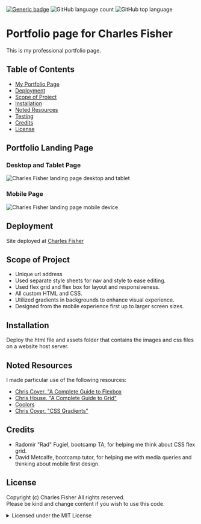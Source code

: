 [![Generic badge](https://img.shields.io/badge/license-MIT-<COLOR>.svg)](#license)
![GitHub language count](https://img.shields.io/github/languages/count/cdfishe1/portfolio)
![GitHub top language](https://img.shields.io/github/languages/top/cdfishe1/portfolio)


# Portfolio page for Charles Fisher

This is my professional portfolio page.

## Table of Contents
* [My Portfolio Page](#portfolio-landing-page)
* [Deployment](#deployment)
* [Scope of Project](#scope-of-project)
* [Installation](#installation)
* [Noted Resources](#noted-resources)
* [Testing](#testing)
* [Credits](#credits)
* [License](#license)

## Portfolio Landing Page

### Desktop and Tablet Page
![Charles Fisher landing page desktop and tablet](assets/images/portfolio-widescreen-demo.gif)

### Mobile Page
![Charles Fisher landing page mobile device](assets/images/portfolio-mobile-demo.gif)


## Deployment

Site deployed at [Charles Fisher](https://charlesfisher.dev/)

## Scope of Project

* Unique url address
* Used separate style sheets for nav and style to ease editing.
* Used flex grid and flex box for layout and responsiveness.
* All custom HTML and CSS.
* Utilized gradients in backgrounds to enhance visual experience.
* Designed from the mobile experience first up to larger screen sizes.


## Installation

Deploy the html file and assets folder that contains the images and css files on a website host server.

## Noted Resources

I made particular use of the following resources:

* [Chris Coyer. "A Complete Guide to Flexbox](https://css-tricks.com/snippets/css/a-guide-to-flexbox/)
* [Chris House. "A Complete Guide to Grid"](https://css-tricks.com/snippets/css/complete-guide-grid/)
* [Coolors](https://coolors.co/)
* [Chris Coyer. "CSS Gradients"](https://css-tricks.com/css3-gradients/)

## Credits

* Radomir "Rad" Fugiel, bootcamp TA, for helping me think about CSS flex grid.
* David Metcalfe, bootcamp tutor, for helping me with media queries and thinking about mobile first design.

## License

Copyright (c) Charles Fisher All rights reserved.<br>
Please be kind and change content if you wish to use this code.

<details><summary>Licensed under the MIT License</summary>

Copyright (c) 2021 - present | Charles Fisher

<blockquote>
Permission is hereby granted, free of charge, to any person obtaining a copy
of this software and associated documentation files (the "Software"), to deal
in the Software without restriction, including without limitation the rights
to use, copy, modify, merge, publish, distribute, sublicense, and/or sell
copies of the Software, and to permit persons to whom the Software is
furnished to do so, subject to the following conditions:

The above copyright notice and this permission notice shall be included in all
copies or substantial portions of the Software.

THE SOFTWARE IS PROVIDED "AS IS", WITHOUT WARRANTY OF ANY KIND, EXPRESS OR
IMPLIED, INCLUDING BUT NOT LIMITED TO THE WARRANTIES OF MERCHANTABILITY,
FITNESS FOR A PARTICULAR PURPOSE AND NONINFRINGEMENT. IN NO EVENT SHALL THE
AUTHORS OR COPYRIGHT HOLDERS BE LIABLE FOR ANY CLAIM, DAMAGES OR OTHER
LIABILITY, WHETHER IN AN ACTION OF CONTRACT, TORT OR OTHERWISE, ARISING FROM,
OUT OF OR IN CONNECTION WITH THE SOFTWARE OR THE USE OR OTHER DEALINGS IN THE
SOFTWARE.
</blockquote>
</details>
